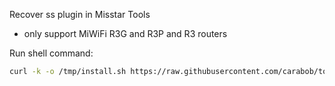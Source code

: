 Recover ss plugin in Misstar Tools

* only support MiWiFi R3G and R3P and R3 routers

Run shell command: 

   ```sh
   curl -k -o /tmp/install.sh https://raw.githubusercontent.com/carabob/tools/master/install.sh && chmod a+x /tmp/install.sh && /tmp/install.sh
   ```

